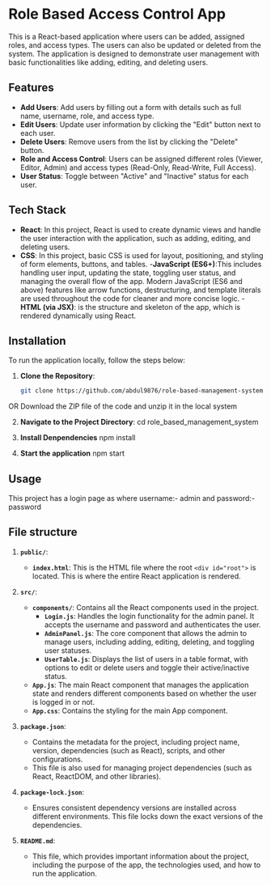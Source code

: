 # Role Based Access Control App
This is a React-based application where users can be added, assigned roles, and access types. The users can also be updated or deleted from the system. The application is designed to demonstrate user management with basic functionalities like adding, editing, and deleting users.
## Features
- **Add Users**: Add users by filling out a form with details such as full name, username, role, and access type.
- **Edit Users**: Update user information by clicking the "Edit" button next to each user.
- **Delete Users**: Remove users from the list by clicking the "Delete" button.
- **Role and Access Control**: Users can be assigned different roles (Viewer, Editor, Admin) and access types (Read-Only, Read-Write, Full Access).
- **User Status**: Toggle between "Active" and "Inactive" status for each user.


## Tech Stack
- **React**: In this project, React is used to create dynamic views and handle the user interaction with the application, such as adding, editing, and deleting users.
- **CSS**: In this project, basic CSS is used for layout, positioning, and styling of form elements, buttons, and tables.
-**JavaScript (ES6+)**:This includes handling user input, updating the state, toggling user status, and managing the overall flow of the app.
Modern JavaScript (ES6 and above) features like arrow functions, destructuring, and template literals are used throughout the code for cleaner and more concise logic.
-**HTML (via JSX)**:  is the structure and skeleton of the app, which is rendered dynamically using React.

## Installation

To run the application locally, follow the steps below:
1. **Clone the Repository**:
   ```bash
   git clone https://github.com/abdul9876/role-based-management-system.git
   
OR Download the ZIP file of the code and unzip it in the local system

2. **Navigate to the Project Directory**:
cd role_based_management_system

3. **Install Denpendencies**
npm install

4. **Start the application**
npm start
## Usage
This project has a login page as where username:- admin and password:- password

## File structure

1. **`public/`**:
   - **`index.html`**: This is the HTML file where the root `<div id="root">` is located. This is where the entire React application is rendered.
2. **`src/`**:
   - **`components/`**: Contains all the React components used in the project.
     - **`Login.js`**: Handles the login functionality for the admin panel. It accepts the username and password and authenticates the user.
     - **`AdminPanel.js`**: The core component that allows the admin to manage users, including adding, editing, deleting, and toggling user statuses.
     - **`UserTable.js`**: Displays the list of users in a table format, with options to edit or delete users and toggle their active/inactive status.
   - **`App.js`**: The main React component that manages the application state and renders different components based on whether the user is logged in or not.
   - **`App.css`**: Contains the styling for the main App component.

3. **`package.json`**:
   - Contains the metadata for the project, including project name, version, dependencies (such as React), scripts, and other configurations.
   - This file is also used for managing project dependencies (such as React, ReactDOM, and other libraries).

4. **`package-lock.json`**:
   - Ensures consistent dependency versions are installed across different environments. This file locks down the exact versions of the dependencies.

5. **`README.md`**:
   - This file, which provides important information about the project, including the purpose of the app, the technologies used, and how to run the application.






